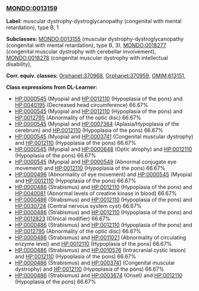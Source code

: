 
### [MONDO:0013159](http://purl.obolibrary.org/obo/MONDO_0013159)
**Label:** muscular dystrophy-dystroglycanopathy (congenital with mental retardation), type B, 1

**Subclasses:** [MONDO:0013155](http://purl.obolibrary.org/obo/MONDO_0013155) (muscular dystrophy-dystroglycanopathy (congenital with mental retardation), type B, 3), [MONDO:0018277](http://purl.obolibrary.org/obo/MONDO_0018277) (congenital muscular dystrophy with cerebellar involvement), [MONDO:0018278](http://purl.obolibrary.org/obo/MONDO_0018278) (congenital muscular dystrophy with intellectual disability), 

**Corr. equiv. classes:** [Orphanet:370968](http://www.orpha.net/ORDO/Orphanet_370968), [Orphanet:370959](http://www.orpha.net/ORDO/Orphanet_370959), [OMIM:613151](http://purl.obolibrary.org/obo/OMIM_613151), 

**Class expressions from DL-Learner:**

- [HP:0000545](http://purl.obolibrary.org/obo/HP_0000545) (Myopia) and [HP:0012110](http://purl.obolibrary.org/obo/HP_0012110) (Hypoplasia of the pons) and [HP:0040195](http://purl.obolibrary.org/obo/HP_0040195) (Decreased head circumference) 66.67%
- [HP:0000545](http://purl.obolibrary.org/obo/HP_0000545) (Myopia) and [HP:0012110](http://purl.obolibrary.org/obo/HP_0012110) (Hypoplasia of the pons) and [HP:0012795](http://purl.obolibrary.org/obo/HP_0012795) (Abnormality of the optic disc) 66.67%
- [HP:0000545](http://purl.obolibrary.org/obo/HP_0000545) (Myopia) and [HP:0007364](http://purl.obolibrary.org/obo/HP_0007364) (Aplasia/Hypoplasia of the cerebrum) and [HP:0012110](http://purl.obolibrary.org/obo/HP_0012110) (Hypoplasia of the pons) 66.67%
- [HP:0000545](http://purl.obolibrary.org/obo/HP_0000545) (Myopia) and [HP:0003741](http://purl.obolibrary.org/obo/HP_0003741) (Congenital muscular dystrophy) and [HP:0012110](http://purl.obolibrary.org/obo/HP_0012110) (Hypoplasia of the pons) 66.67%
- [HP:0000545](http://purl.obolibrary.org/obo/HP_0000545) (Myopia) and [HP:0000648](http://purl.obolibrary.org/obo/HP_0000648) (Optic atrophy) and [HP:0012110](http://purl.obolibrary.org/obo/HP_0012110) (Hypoplasia of the pons) 66.67%
- [HP:0000545](http://purl.obolibrary.org/obo/HP_0000545) (Myopia) and [HP:0000549](http://purl.obolibrary.org/obo/HP_0000549) (Abnormal conjugate eye movement) and [HP:0012110](http://purl.obolibrary.org/obo/HP_0012110) (Hypoplasia of the pons) 66.67%
- [HP:0000496](http://purl.obolibrary.org/obo/HP_0000496) (Abnormality of eye movement) and [HP:0000545](http://purl.obolibrary.org/obo/HP_0000545) (Myopia) and [HP:0012110](http://purl.obolibrary.org/obo/HP_0012110) (Hypoplasia of the pons) 66.67%
- [HP:0000486](http://purl.obolibrary.org/obo/HP_0000486) (Strabismus) and [HP:0012110](http://purl.obolibrary.org/obo/HP_0012110) (Hypoplasia of the pons) and [HP:0040081](http://purl.obolibrary.org/obo/HP_0040081) (Abnormal levels of creatine kinase in blood) 66.67%
- [HP:0000486](http://purl.obolibrary.org/obo/HP_0000486) (Strabismus) and [HP:0012110](http://purl.obolibrary.org/obo/HP_0012110) (Hypoplasia of the pons) and [HP:0030724](http://purl.obolibrary.org/obo/HP_0030724) (Central nervous system cyst) 66.67%
- [HP:0000486](http://purl.obolibrary.org/obo/HP_0000486) (Strabismus) and [HP:0012110](http://purl.obolibrary.org/obo/HP_0012110) (Hypoplasia of the pons) and [HP:0012823](http://purl.obolibrary.org/obo/HP_0012823) (Clinical modifier) 66.67%
- [HP:0000486](http://purl.obolibrary.org/obo/HP_0000486) (Strabismus) and [HP:0012110](http://purl.obolibrary.org/obo/HP_0012110) (Hypoplasia of the pons) and [HP:0012795](http://purl.obolibrary.org/obo/HP_0012795) (Abnormality of the optic disc) 66.67%
- [HP:0000486](http://purl.obolibrary.org/obo/HP_0000486) (Strabismus) and [HP:0011021](http://purl.obolibrary.org/obo/HP_0011021) (Abnormality of circulating enzyme level) and [HP:0012110](http://purl.obolibrary.org/obo/HP_0012110) (Hypoplasia of the pons) 66.67%
- [HP:0000486](http://purl.obolibrary.org/obo/HP_0000486) (Strabismus) and [HP:0010576](http://purl.obolibrary.org/obo/HP_0010576) (Intracranial cystic lesion) and [HP:0012110](http://purl.obolibrary.org/obo/HP_0012110) (Hypoplasia of the pons) 66.67%
- [HP:0000486](http://purl.obolibrary.org/obo/HP_0000486) (Strabismus) and [HP:0003741](http://purl.obolibrary.org/obo/HP_0003741) (Congenital muscular dystrophy) and [HP:0012110](http://purl.obolibrary.org/obo/HP_0012110) (Hypoplasia of the pons) 66.67%
- [HP:0000486](http://purl.obolibrary.org/obo/HP_0000486) (Strabismus) and [HP:0003674](http://purl.obolibrary.org/obo/HP_0003674) (Onset) and [HP:0012110](http://purl.obolibrary.org/obo/HP_0012110) (Hypoplasia of the pons) 66.67%


